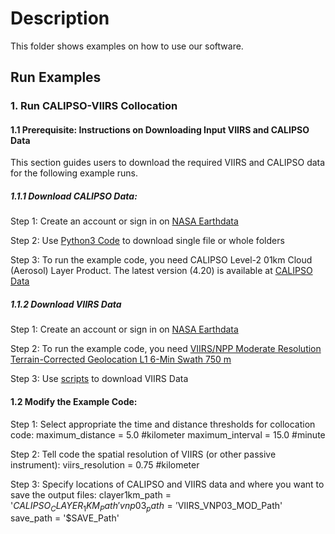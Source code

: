 # Description
This folder shows examples on how to use our software.

## Run Examples

### 1. Run CALIPSO-VIIRS Collocation

#### 1.1 Prerequisite: Instructions on Downloading Input VIIRS and CALIPSO Data
This section guides users to download the required VIIRS and CALIPSO data for the following example runs.

##### 1.1.1 Download CALIPSO Data:
Step 1: Create an account or sign in on [NASA Earthdata](https://urs.earthdata.nasa.gov/)

Step 2: Use [Python3 Code](https://forum.earthdata.nasa.gov/viewtopic.php?f=7&t=2330&sid=cbc21236b1005808dbe9dbacf066c027) to download single file or whole folders

Step 3: To run the example code, you need CALIPSO Level-2 01km Cloud (Aerosol) Layer Product. The latest version (4.20) is available at [CALIPSO Data](https://asdc.larc.nasa.gov/data/CALIPSO/LID_L2_01kmCLay-Standard-V4-20/)

##### 1.1.2 Download VIIRS Data
Step 1: Create an account or sign in on [NASA Earthdata](https://urs.earthdata.nasa.gov/)

Step 2: To run the example code, you need [VIIRS/NPP Moderate Resolution Terrain-Corrected Geolocation L1 6-Min Swath 750 m](https://ladsweb.modaps.eosdis.nasa.gov/archive/allData/5200/VNP03MOD/)

Step 3: Use [scripts](https://ladsweb.modaps.eosdis.nasa.gov/tools-and-services/data-download-scripts/#python) to download VIIRS Data

#### 1.2 Modify the Example Code:

Step 1: Select appropriate the time and distance thresholds for collocation code:
maximum_distance = 5.0  #kilometer
maximum_interval = 15.0 #minute

Step 2: Tell code the spatial resolution of VIIRS (or other passive instrument):
viirs_resolution = 0.75 #kilometer

Step 3: Specify locations of CALIPSO and VIIRS data and where you want to save the output files:
clayer1km_path = '$CALIPSO_CLAYER_1KM_Path'
vnp03_path = '$VIIRS_VNP03_MOD_Path'
save_path = '$SAVE_Path'

